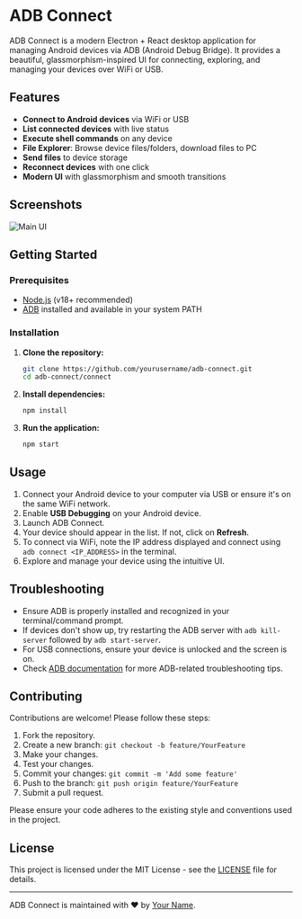 # ADB Connect

ADB Connect is a modern Electron + React desktop application for managing Android devices via ADB (Android Debug Bridge). It provides a beautiful, glassmorphism-inspired UI for connecting, exploring, and managing your devices over WiFi or USB.

## Features

- **Connect to Android devices** via WiFi or USB
- **List connected devices** with live status
- **Execute shell commands** on any device
- **File Explorer**: Browse device files/folders, download files to PC
- **Send files** to device storage
- **Reconnect devices** with one click
- **Modern UI** with glassmorphism and smooth transitions

## Screenshots

![Main UI](./connect/15BADE18-6C90-4614-A406-D105E2EEBAFB.jpeg)

## Getting Started

### Prerequisites

- [Node.js](https://nodejs.org/) (v18+ recommended)
- [ADB](https://developer.android.com/tools/adb) installed and available in your system PATH

### Installation

1. **Clone the repository:**
   ```sh
   git clone https://github.com/yourusername/adb-connect.git
   cd adb-connect/connect
   ```
2. **Install dependencies:**
   ```sh
   npm install
   ```
3. **Run the application:**
   ```sh
   npm start
   ```

## Usage

1. Connect your Android device to your computer via USB or ensure it's on the same WiFi network.
2. Enable **USB Debugging** on your Android device.
3. Launch ADB Connect.
4. Your device should appear in the list. If not, click on **Refresh**.
5. To connect via WiFi, note the IP address displayed and connect using `adb connect <IP_ADDRESS>` in the terminal.
6. Explore and manage your device using the intuitive UI.

## Troubleshooting

- Ensure ADB is properly installed and recognized in your terminal/command prompt.
- If devices don't show up, try restarting the ADB server with `adb kill-server` followed by `adb start-server`.
- For USB connections, ensure your device is unlocked and the screen is on.
- Check [ADB documentation](https://developer.android.com/studio/command-line/adb) for more ADB-related troubleshooting tips.

## Contributing

Contributions are welcome! Please follow these steps:

1. Fork the repository.
2. Create a new branch: `git checkout -b feature/YourFeature`
3. Make your changes.
4. Test your changes.
5. Commit your changes: `git commit -m 'Add some feature'`
6. Push to the branch: `git push origin feature/YourFeature`
7. Submit a pull request.

Please ensure your code adheres to the existing style and conventions used in the project.

## License

This project is licensed under the MIT License - see the [LICENSE](LICENSE) file for details.

---

ADB Connect is maintained with ❤️ by [Your Name](https://github.com/yourusername).

